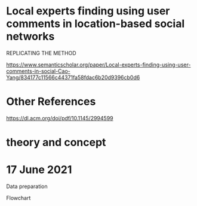 # Local experts finding using user comments in location-based social networks

REPLICATING THE METHOD

https://www.semanticscholar.org/paper/Local-experts-finding-using-user-comments-in-social-Cao-Yang/834177c11566c44371fa58fdac6b20d9396cb0d6

Other References
================

https://dl.acm.org/doi/pdf/10.1145/2994599

theory and concept
==================




17 June 2021
============

Data preparation

Flowchart

